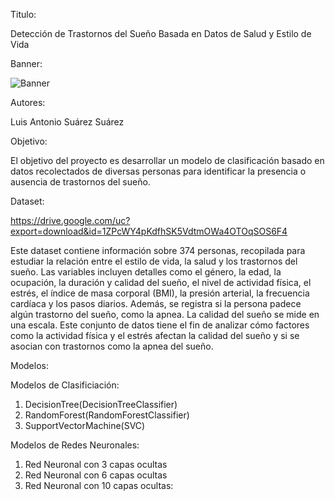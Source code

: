 Titulo:

Detección de Trastornos del Sueño Basada en Datos de Salud y Estilo de Vida

Banner:

![Banner](https://github.com/user-attachments/assets/239229a9-3ef3-474f-b49d-2e5f93e973e7)

Autores:

Luis Antonio Suárez Suárez

Objetivo:

El objetivo del proyecto es desarrollar un modelo de clasificación basado en datos recolectados de diversas personas para identificar la presencia o ausencia de trastornos del sueño.

Dataset:

https://drive.google.com/uc?export=download&id=1ZPcWY4pKdfhSK5VdtmOWa4OTOqSOS6F4

Este dataset contiene información sobre 374 personas, recopilada para estudiar la relación entre el estilo de vida, la salud y los trastornos del sueño. Las variables incluyen detalles como el género, la edad, la ocupación, la duración y calidad del sueño, el nivel de actividad física, el estrés, el índice de masa corporal (BMI), la presión arterial, la frecuencia cardíaca y los pasos diarios. Además, se registra si la persona padece algún trastorno del sueño, como la apnea. La calidad del sueño se mide en una escala. Este conjunto de datos tiene el fin de analizar cómo factores como la actividad física y el estrés afectan la calidad del sueño y si se asocian con trastornos como la apnea del sueño.

Modelos:

Modelos de Clasificiación:

1. DecisionTree(DecisionTreeClassifier)
2. RandomForest(RandomForestClassifier)
3. SupportVectorMachine(SVC)

Modelos de Redes Neuronales:

1. Red Neuronal con 3 capas ocultas
2. Red Neuronal con 6 capas ocultas
3. Red Neuronal con 10 capas ocultas:


